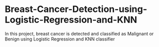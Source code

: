 # Breast-Cancer-Detection-using-Logistic-Regression-and-KNN
In this project, breast cancer is detected and classified as Malignant or Benign using Logistic Regression and KNN classifier
